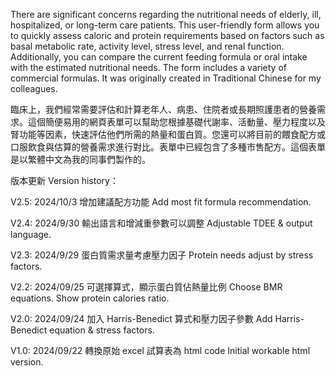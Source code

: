 There are significant concerns regarding the nutritional needs of elderly, ill, hospitalized, or long-term care patients. This user-friendly form allows you to quickly assess caloric and protein requirements based on factors such as basal metabolic rate, activity level, stress level, and renal function. Additionally, you can compare the current feeding formula or oral intake with the estimated nutritional needs. The form includes a variety of commercial formulas. It was originally created in Traditional Chinese for my colleagues.

臨床上，我們經常需要評估和計算老年人、病患、住院者或長期照護患者的營養需求。這個簡便易用的網頁表單可以幫助您根據基礎代謝率、活動量、壓力程度以及腎功能等因素，快速評估他們所需的熱量和蛋白質。您還可以將目前的餵食配方或口服飲食與估算的營養需求進行對比。表單中已經包含了多種市售配方。這個表單是以繁體中文為我的同事們製作的。

版本更新 Version history：

V2.5: 2024/10/3 增加建議配方功能 Add most fit formula recommendation. 

V2.4: 2024/9/30 輸出語言和增減重參數可以調整 Adjustable TDEE & output language. 

V2.3: 2024/9/29 蛋白質需求量考慮壓力因子 Protein needs adjust by stress factors.

V2.2: 2024/09/25 可選擇算式，顯示蛋白質佔熱量比例 Choose BMR equations. Show protein calories ratio. 

V2.0: 2024/09/24 加入 Harris-Benedict 算式和壓力因子參數 Add Harris-Benedict equation & stress factors. 

V1.0: 2024/09/22 轉換原始 excel 試算表為 html code Initial workable html version. 
